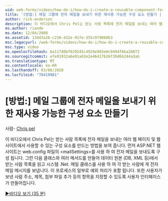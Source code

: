 ```yaml
---
uid: web-forms/videos/how-do-i/how-do-i-create-a-reusable-component-for-sending-email-to-a-distribution-list
title: '[방법:] 메일 그룹에 전자 메일을 보내기 위한 재사용 가능한 구성 요소 만들기 | Microsoft Docs'
author: rick-anderson
description: 이 비디오에서 Chris Pel는 받는 사람 목록에 전자 메일을 보내는 여러 웹 페이지 및 웹 사이트에서 사용할 수 있는 구성 요소를 만드는 방법을 보여 줍니다. Firs...
ms.author: riande
ms.date: 12/04/2008
ms.assetid: 13dd3a26-c210-432e-91fe-355c979060b3
msc.legacyurl: /web-forms/videos/how-do-i/how-do-i-create-a-reusable-component-for-sending-email-to-a-distribution-list
msc.type: video
ms.openlocfilehash: 6a117d0bf029245c4929e903e0c0494f6ba2b072
ms.sourcegitcommit: e7e91932a6e91a63e2e46417626f39d6b244a3ab
ms.translationtype: MT
ms.contentlocale: ko-KR
ms.lasthandoff: 03/06/2020
ms.locfileid: "78419981"
---
```

# <a name="how-do-i-create-a-reusable-component-for-sending-email-to-a-distribution-list"></a>[방법:] 메일 그룹에 전자 메일을 보내기 위한 재사용 가능한 구성 요소 만들기

사람- [Chris pel](https://twitter.com/chrispels)

이 비디오에서 Chris Pel는 받는 사람 목록에 전자 메일을 보내는 여러 웹 페이지 및 웹 사이트에서 사용할 수 있는 구성 요소를 만드는 방법을 보여 줍니다. 먼저 ASP.NET 웹 사이트는 web.config 파일의 &lt;mailSettings&gt;를 사용 하 여 전자 메일을 보내도록 구성 됩니다. 그런 다음 클래스와 여러 메서드를 만들어 데이터 원본 (DB, XML 등)에서 받는 사람 목록을 읽고 시스템 .Net. 메일 클래스를 사용 하 여 각 받는 사람에 게 전자 메일 메시지를 보냅니다. 이 프로세스의 일부로 예외 처리가 포함 됩니다. 또한 사용자가 보낸 사람 주소, 제목, 첨부 파일 추가 등의 항목을 지정할 수 있도록 사용자 인터페이스가 만들어집니다.

[&#9654;비디오 보기 (35 분)](https://channel9.msdn.com/Blogs/ASP-NET-Site-Videos/how-do-i-create-a-reusable-component-for-sending-email-to-a-distribution-list)
